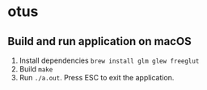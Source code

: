 # otus

## Build and run application on macOS
1. Install dependencies `brew install glm glew freeglut`
2. Build `make`
3. Run `./a.out`. Press ESC to exit the application.
